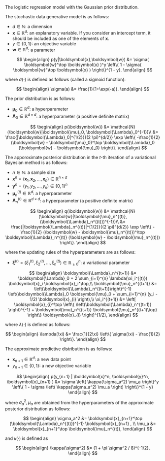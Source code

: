 <!-- Document Author
Yuji Iikubo <yuji-iikubo.8@fuji.waseda.jp>
-->

The logistic regression model with the Gaussian prior distribution.

The stochastic data generative model is as follows:

* $d \in \mathbb N$: a dimension
* $\boldsymbol{x} \in \mathbb{R}^d$: an explanatory variable. If you consider an intercept term, it should be included as one of the elements of $\boldsymbol{x}$.
* $y\in\{ 0, 1\}$: an objective variable
* $\boldsymbol{w}\in\mathbb{R}^{d}$: a parameter

$$
\begin{align}
    p(y|\boldsymbol{x},\boldsymbol{w}) &= \sigma( \boldsymbol{w}^\top \boldsymbol{x} )^y \left\{ 1 - \sigma( \boldsymbol{w}^\top \boldsymbol{x} ) \right\}^{1 - y}.
\end{align}
$$

where $\sigma(\cdot)$ is defined as follows (called a sigmoid function):

$$
\begin{align}
    \sigma(a) &= \frac{1}{1+\exp(-a)}.
\end{align}
$$

The prior distribution is as follows:

* $\boldsymbol{\mu}_0 \in \mathbb{R}^d$: a hyperparameter
* $\boldsymbol{\Lambda}_0 \in \mathbb{R}^{d\times d}$: a hyperparameter (a positive definite matrix)

$$
\begin{align}
    p(\boldsymbol{w}) &= \mathcal{N}(\boldsymbol{w}|\boldsymbol{\mu}_0, \boldsymbol{\Lambda}_0^{-1})\\
    &= \frac{|\boldsymbol{\Lambda}_0|^{1/2}}{(2 \pi)^{d/2}} \exp \left\{ -\frac{1}{2} (\boldsymbol{w} - \boldsymbol{\mu}_0)^\top \boldsymbol{\Lambda}_0 (\boldsymbol{w} - \boldsymbol{\mu}_0) \right\}.
\end{align}
$$

The apporoximate posterior distribution in the $t$-th iteration of a variational Bayesian method is as follows:

* $n \in \mathbb N$: a sample size
* $\boldsymbol{x}^n = (\boldsymbol{x}_1, \boldsymbol{x}_2, \dots , \boldsymbol{x}_n) \in \mathbb{R}^{n \times d}$
* $\boldsymbol{y}^n = (y_1, y_2, \dots , y_n) \in \{0,1\}^n$
* $\boldsymbol{\mu}_n^{(t)}\in \mathbb{R}^d$: a hyperparameter
* $\boldsymbol{\Lambda}_n^{(t)} \in \mathbb{R}^{d\times d}$: a hyperparameter (a positive definite matrix)

$$
\begin{align}
    q(\boldsymbol{w}) &= \mathcal{N}(\boldsymbol{w}|\boldsymbol{\mu}_n^{(t)}, (\boldsymbol{\Lambda}_n^{(t)})^{-1})\\
    &= \frac{|\boldsymbol{\Lambda}_n^{(t)}|^{1/2}}{(2 \pi)^{d/2}} \exp \left\{ -\frac{1}{2} (\boldsymbol{w} - \boldsymbol{\mu}_n^{(t)})^\top \boldsymbol{\Lambda}_n^{(t)} (\boldsymbol{w} - \boldsymbol{\mu}_n^{(t)}) \right\}.
\end{align}
$$

where the updating rules of the hyperparameters are as follows:

* $\boldsymbol{\xi}^{(t)} = (\xi_{1}^{(t)}, \xi_{2}^{(t)}, \dots, \xi_{n}^{(t)}) \in \mathbb{R}_{\geq 0}^n$: a variational parameter

$$
\begin{align}
    \boldsymbol{\Lambda}_n^{(t+1)} &= \boldsymbol{\Lambda}_0 + 2 \sum_{i=1}^{n} \lambda(\xi_i^{(t)}) \boldsymbol{x}_i \boldsymbol{x}_i^\top,\\
    \boldsymbol{\mu}_n^{(t+1)} &= \left(\boldsymbol{\Lambda}_n^{(t+1)}\right)^{-1} \left(\boldsymbol{\Lambda}_0 \boldsymbol{\mu}_0 + \sum_{i=1}^{n} (y_i - 1/2) \boldsymbol{x}_{i} \right),\\
    \xi_i^{(t+1)} &= \left[ \boldsymbol{x}_{i}^\top \left\{ \left(\boldsymbol{\Lambda}_n^{(t+1)} \right)^{-1} + \boldsymbol{\mu}_n^{(t+1)} \boldsymbol{\mu}_n^{(t+1)\top} \right\} \boldsymbol{x}_{i} \right]^{1/2}, 
\end{align}
$$

where $\lambda(\cdot)$ is defined as follows:

$$
\begin{align}
    \lambda(\xi) &= \frac{1}{2\xi} \left\{ \sigma(\xi) - \frac{1}{2} \right\}.
\end{align}
$$

The approximate predictive distribution is as follows:

* $\boldsymbol{x}_{n+1}\in \mathbb{R}^d$: a new data point
* $y_{n+1}\in \{ 0, 1\}$: a new objective variable

$$
\begin{align}
    p(y_{n+1} | \boldsymbol{x}^n, \boldsymbol{y}^n, \boldsymbol{x}_{n+1} ) &= \sigma \left( \kappa(\sigma_a^2) \mu_a \right)^y \left\{ 1 - \sigma \left( \kappa(\sigma_a^2) \mu_a \right) \right\}^{1 - y}
\end{align}
$$

where $\sigma_a^2, \mu_a$ are obtained from the hyperparameters of the approximate posterior distribution as follows:

$$
\begin{align}
    \sigma_a^2 &= \boldsymbol{x}_{n+1}^\top (\boldsymbol{\Lambda}_n^{(t)})^{-1} \boldsymbol{x}_{n+1} , \\
    \mu_a &= \boldsymbol{x}_{n+1}^\top \boldsymbol{\mu}_n^{(t)}, 
\end{align}
$$

and $\kappa(\cdot)$ is defined as 

$$
\begin{align}
    \kappa(\sigma^2) &= (1 + \pi \sigma^2 / 8)^{-1/2}.
\end{align}
$$
